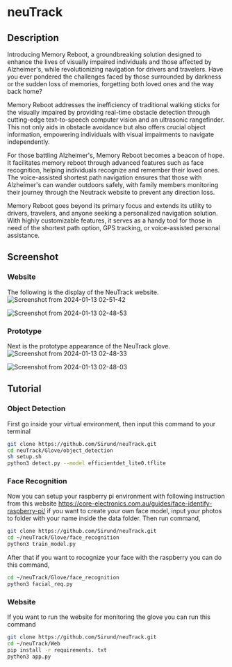 # neuTrack

## Description
Introducing Memory Reboot, a groundbreaking solution designed to enhance the lives of visually impaired individuals and those affected by Alzheimer's, while revolutionizing navigation for drivers and travelers. Have you ever pondered the challenges faced by those surrounded by darkness or the sudden loss of memories, forgetting both loved ones and the way back home?

Memory Reboot addresses the inefficiency of traditional walking sticks for the visually impaired by providing real-time obstacle detection through cutting-edge text-to-speech computer vision and an ultrasonic rangefinder. This not only aids in obstacle avoidance but also offers crucial object information, empowering individuals with visual impairments to navigate independently.

For those battling Alzheimer's, Memory Reboot becomes a beacon of hope. It facilitates memory reboot through advanced features such as face recognition, helping individuals recognize and remember their loved ones. The voice-assisted shortest path navigation ensures that those with Alzheimer's can wander outdoors safely, with family members monitoring their journey through the Neutrack website to prevent any direction loss.

Memory Reboot goes beyond its primary focus and extends its utility to drivers, travelers, and anyone seeking a personalized navigation solution. With highly customizable features, it serves as a handy tool for those in need of the shortest path option, GPS tracking, or voice-assisted personal assistance.

## Screenshot
### Website
The following is the display of the NeuTrack website.
![Screenshot from 2024-01-13 02-51-42](https://github.com/Sirund/neuTrack/assets/120204570/379bb58e-f936-490b-b0bd-43306477c308)

![Screenshot from 2024-01-13 02-48-53](https://github.com/Sirund/neuTrack/assets/120204570/9e4bc672-356c-4836-9f58-7540ae1f04ad)

### Prototype
Next is the prototype appearance of the NeuTrack glove.
![Screenshot from 2024-01-13 02-48-33](https://github.com/Sirund/neuTrack/assets/120204570/83dabb0e-111b-40d1-a033-f8f6f3103377)

![Screenshot from 2024-01-13 02-48-03](https://github.com/Sirund/neuTrack/assets/120204570/07b1559f-8b33-4b45-a2ff-ebea081bb8fa)

## Tutorial
### Object Detection
First go inside your virtual environment, then input this command to your terminal
```bash
git clone https://github.com/Sirund/neuTrack.git
cd neuTrack/Glove/object_detection
sh setup.sh
python3 detect.py --model efficientdet_lite0.tflite
```

### Face Recognition
Now you can setup your raspberry pi environment with following instruction from this website https://core-electronics.com.au/guides/face-identify-raspberry-pi/
if you want to create your own face model, input your photos to folder with your name inside the data folder. Then run command,
```bash
git clone https://github.com/Sirund/neuTrack.git
cd ~/neuTrack/Glove/face_recognition
python3 train_model.py
```
After that if you want to rocognize your face with the raspberry you can do this command,
```bash
cd ~/neuTrack/Glove/face_recognition
python3 facial_req.py
```

### Website
If you want to run the website for monitoring the glove you can run this command
```bash
git clone https://github.com/Sirund/neuTrack.git
cd ~/neuTrack/Web
pip install -r requirements. txt
python3 app.py
```
